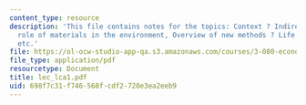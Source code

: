 ```yaml
---
content_type: resource
description: 'This file contains notes for the topics: Context ? Indirect Costs, The
  role of materials in the environment, Overview of new methods ? Life Cycle Assessment
  etc.'
file: https://ol-ocw-studio-app-qa.s3.amazonaws.com/courses/3-080-economic-environmental-issues-in-materials-selection-fall-2005/698f7c31f746568fcdf2720e3ea2eeb9_lec_lca1.pdf
file_type: application/pdf
resourcetype: Document
title: lec_lca1.pdf
uid: 698f7c31-f746-568f-cdf2-720e3ea2eeb9
---
```

